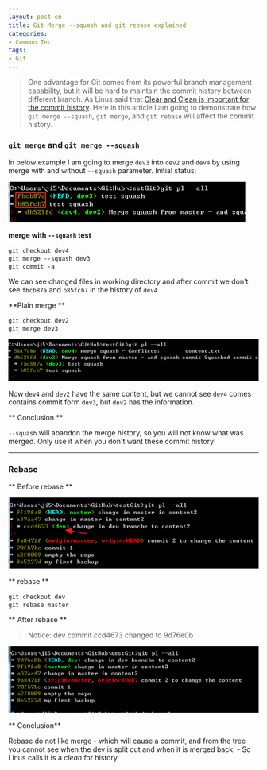 ```yaml
---
layout: post-en
title: Git Merge --squash and git rebase explained
categories:
- Common Tec
tags:
- Git
---
```


> One advantage for Git comes from its powerful branch management capability, but it will be hard to maintain the commit history between different branch. As Linus said that [Clear and Clean is important for the commit history](http://blog.sevenche.com/2014/02/Linus-Torvalds-rules-for-using-Git/). Here in this article I am going to demonstrate how `git merge --squash`, `git merge`, and `git rebase` will affect the commit history.

### `git merge` and `git merge --squash`

In below example I am going to merge `dev3` into `dev2` and `dev4` by using merge with and without `--squash` parameter. 
Initial status:

![](/media/pic2014/0317-2.png)

**merge with `--squash` test**

```
git checkout dev4
git merge --squash dev3
git commit -a
```

We can see changed files in working directory and after commit we don't see `fbcb87a` and `b85fcb7` in the history of `dev4`

**Plain merge **

```
git checkout dev2
git merge dev3
```

![](/media/pic2014/0317-3.png)

Now `dev4` and `dev2` have the same content, but we cannot see `dev4` comes contains commit form `dev3`, but `dev2` has the information. 

** Conclusion **

`--squash` will abandon the merge history, so you will not know what was merged. Only use it when you don't want these commit history!

------------------------

### Rebase

** Before rebase **

![](/media/pic2014/0317-0.png)

** rebase **

```
git checkout dev
git rebase master
```

** After rebase **

> Notice: dev commit ccd4673 changed to 9d76e0b

![](/media/pic2014/0317-1.png)

** Conclusion**

Rebase do not like merge - which will cause a commit, and from the tree you cannot see when the dev is split out and when it is merged back. - So Linus calls it is a _clean_ for history.